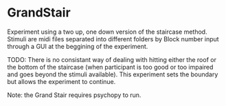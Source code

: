 # GrandStair
Experiment using a two up, one down version of the staircase method.
Stimuli are midi files separated into different folders by Block number input through a GUI at the beggining of the experiment.

TODO: There is no consistant way of dealing with hitting either the roof or the bottom of the staircase (when participant is too good or too impaired and goes beyond the stimuli available). This experiment sets the boundary but allows the experiment to continue.

Note: the Grand Stair requires psychopy to run.
